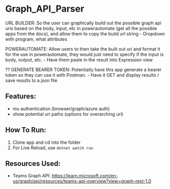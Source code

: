 # Graph_API_Parser
URL BUILDER: So the user can graphically build out the possible graph api uris based on the body, input, etc in powerautomate (get all the possible apps from the docs), and allow them to copy the build url string
    - Dropdown with program, what attributes

POWERAUTOMATE: Allow users to then take the built out uri and format it for the use in powerautomate, they would just need to specify if the input is body, output, etc.
    - Have them paste in the result into Expression view

?? GENERATE BEARER TOKEN: Potentially have this app generate a bearer token so they can use it with Postman. 
    - Have it GET and display results / save results to a json file

## Features:
- ms authentication (browser/graph/azure auth)
- show potential uri paths (options for overarching uri)

## How To Run:
1) Clone app and cd into the folder
2) For Live Reload, use ```dotnet watch run``` 

## Resources Used:
- Teams Graph API: https://learn.microsoft.com/en-us/graph/api/resources/teams-api-overview?view=graph-rest-1.0
